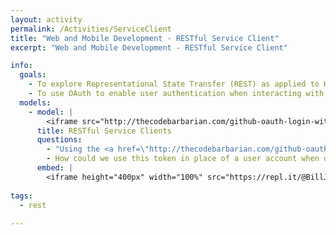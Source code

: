 ```yaml
---
layout: activity
permalink: /Activities/ServiceClient
title: "Web and Mobile Development - RESTful Service Client"
excerpt: "Web and Mobile Development - RESTful Service Client"

info:
  goals: 
    - To explore Representational State Transfer (REST) as applied to HTTP web calls
    - To use OAuth to enable user authentication when interacting with a RESTful web service
  models:
    - model: |
        <iframe src="http://thecodebarbarian.com/github-oauth-login-with-node-js.html" width="100%" height="1068" scrolling="yes"></iframe>
      title: RESTful Service Clients
      questions:
        - "Using the <a href=\"http://thecodebarbarian.com/github-oauth-login-with-node-js.html\">tutorial above</a>, write a program to support OAuth login to GitHub, writing a web service using express to capture the callback with the user's token."
        - How could we use this token in place of a user account when developing our own web services?  How could we associate a user with a token, while ensuring that subsequent tokens for the same user are also associated with that same user?  In other words, how can we ensure that not just any valid GitHub user can masquerade as a user on our eventual service?
      embed: |
        <iframe height="400px" width="100%" src="https://repl.it/@BillJr99/WeatherClientExample?lite=true" scrolling="no" frameborder="no" allowtransparency="true" allowfullscreen="true" sandbox="allow-forms allow-pointer-lock allow-popups allow-same-origin allow-scripts allow-modals"></iframe>         
        
tags:
  - rest
  
---
```


